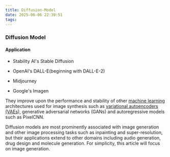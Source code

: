 ```yaml
---
title: Diffusion-Model
date: 2025-06-06 22:39:51
tags:
---
```


### Diffusion Model

#### Application

- Stability AI's Stable Diffusion

- OpenAI's DALL-E(beginning with DALL-E-2)
- Midjourney
- Google's Imagen

They improve upon the performance and stability of other [machine learning](https://www.ibm.com/topics/machine-learning) architectures used for image synthesis such as [variational autoencoders (VAEs),](https://www.ibm.com/think/topics/variational-autoencoder) generative adversarial networks (GANs) and autoregressive models such as PixelCNN.

Diffusion models are most prominently associated with image generation and other image processing tasks such as inpainting and super-resolution, but their applications extend to other domains including audio generation, drug design and molecule generation. For simplicity, this article will focus on image generation.





